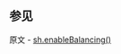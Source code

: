 ## 参见

原文 - [sh.enableBalancing()]( https://docs.mongodb.com/manual/reference/method/sh.enableBalancing/ )

